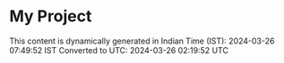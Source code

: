 # My Project

This content is dynamically generated in Indian Time (IST): 2024-03-26 07:49:52 IST
Converted to UTC: 2024-03-26 02:19:52 UTC
